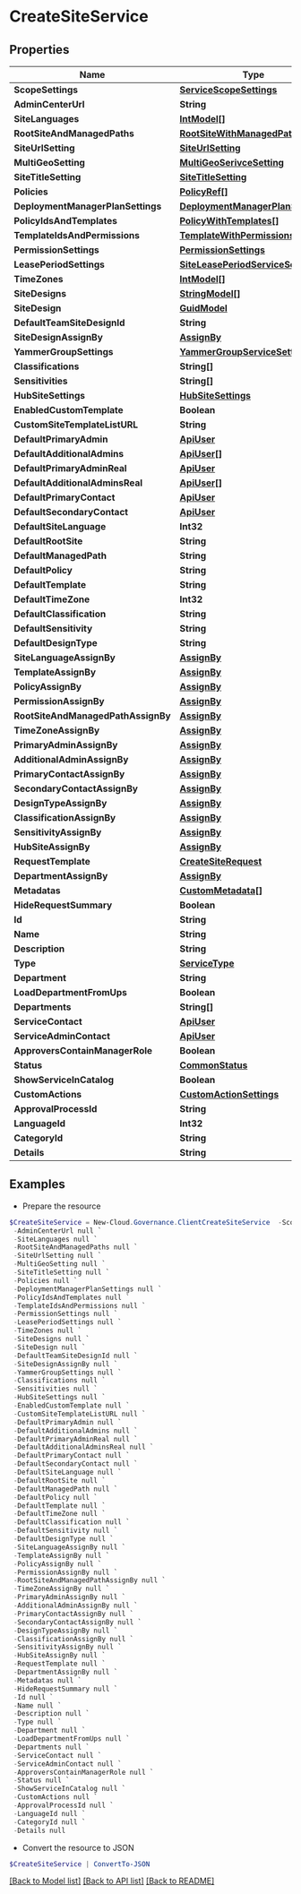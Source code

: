 # CreateSiteService
## Properties

Name | Type | Description | Notes
------------ | ------------- | ------------- | -------------
**ScopeSettings** | [**ServiceScopeSettings**](ServiceScopeSettings.md) |  | [optional] 
**AdminCenterUrl** | **String** |  | [optional] 
**SiteLanguages** | [**IntModel[]**](IntModel.md) |  | [optional] 
**RootSiteAndManagedPaths** | [**RootSiteWithManagedPaths[]**](RootSiteWithManagedPaths.md) |  | [optional] 
**SiteUrlSetting** | [**SiteUrlSetting**](SiteUrlSetting.md) |  | [optional] 
**MultiGeoSetting** | [**MultiGeoSerivceSetting**](MultiGeoSerivceSetting.md) |  | [optional] 
**SiteTitleSetting** | [**SiteTitleSetting**](SiteTitleSetting.md) |  | [optional] 
**Policies** | [**PolicyRef[]**](PolicyRef.md) |  | [optional] 
**DeploymentManagerPlanSettings** | [**DeploymentManagerPlanSettings**](DeploymentManagerPlanSettings.md) |  | [optional] 
**PolicyIdsAndTemplates** | [**PolicyWithTemplates[]**](PolicyWithTemplates.md) |  | [optional] 
**TemplateIdsAndPermissions** | [**TemplateWithPermissions[]**](TemplateWithPermissions.md) |  | [optional] 
**PermissionSettings** | [**PermissionSettings**](PermissionSettings.md) |  | [optional] 
**LeasePeriodSettings** | [**SiteLeasePeriodServiceSettings**](SiteLeasePeriodServiceSettings.md) |  | [optional] 
**TimeZones** | [**IntModel[]**](IntModel.md) |  | [optional] 
**SiteDesigns** | [**StringModel[]**](StringModel.md) |  | [optional] 
**SiteDesign** | [**GuidModel**](GuidModel.md) |  | [optional] 
**DefaultTeamSiteDesignId** | **String** |  | [optional] 
**SiteDesignAssignBy** | [**AssignBy**](AssignBy.md) |  | [optional] 
**YammerGroupSettings** | [**YammerGroupServiceSettings**](YammerGroupServiceSettings.md) |  | [optional] 
**Classifications** | **String[]** |  | [optional] 
**Sensitivities** | **String[]** |  | [optional] 
**HubSiteSettings** | [**HubSiteSettings**](HubSiteSettings.md) |  | [optional] 
**EnabledCustomTemplate** | **Boolean** |  | [optional] 
**CustomSiteTemplateListURL** | **String** |  | [optional] 
**DefaultPrimaryAdmin** | [**ApiUser**](ApiUser.md) |  | [optional] 
**DefaultAdditionalAdmins** | [**ApiUser[]**](ApiUser.md) |  | [optional] 
**DefaultPrimaryAdminReal** | [**ApiUser**](ApiUser.md) |  | [optional] 
**DefaultAdditionalAdminsReal** | [**ApiUser[]**](ApiUser.md) |  | [optional] 
**DefaultPrimaryContact** | [**ApiUser**](ApiUser.md) |  | [optional] 
**DefaultSecondaryContact** | [**ApiUser**](ApiUser.md) |  | [optional] 
**DefaultSiteLanguage** | **Int32** |  | [optional] 
**DefaultRootSite** | **String** |  | [optional] 
**DefaultManagedPath** | **String** |  | [optional] 
**DefaultPolicy** | **String** |  | [optional] 
**DefaultTemplate** | **String** |  | [optional] 
**DefaultTimeZone** | **Int32** |  | [optional] 
**DefaultClassification** | **String** |  | [optional] 
**DefaultSensitivity** | **String** |  | [optional] 
**DefaultDesignType** | **String** |  | [optional] 
**SiteLanguageAssignBy** | [**AssignBy**](AssignBy.md) |  | [optional] 
**TemplateAssignBy** | [**AssignBy**](AssignBy.md) |  | [optional] 
**PolicyAssignBy** | [**AssignBy**](AssignBy.md) |  | [optional] 
**PermissionAssignBy** | [**AssignBy**](AssignBy.md) |  | [optional] 
**RootSiteAndManagedPathAssignBy** | [**AssignBy**](AssignBy.md) |  | [optional] 
**TimeZoneAssignBy** | [**AssignBy**](AssignBy.md) |  | [optional] 
**PrimaryAdminAssignBy** | [**AssignBy**](AssignBy.md) |  | [optional] 
**AdditionalAdminAssignBy** | [**AssignBy**](AssignBy.md) |  | [optional] 
**PrimaryContactAssignBy** | [**AssignBy**](AssignBy.md) |  | [optional] 
**SecondaryContactAssignBy** | [**AssignBy**](AssignBy.md) |  | [optional] 
**DesignTypeAssignBy** | [**AssignBy**](AssignBy.md) |  | [optional] 
**ClassificationAssignBy** | [**AssignBy**](AssignBy.md) |  | [optional] 
**SensitivityAssignBy** | [**AssignBy**](AssignBy.md) |  | [optional] 
**HubSiteAssignBy** | [**AssignBy**](AssignBy.md) |  | [optional] 
**RequestTemplate** | [**CreateSiteRequest**](CreateSiteRequest.md) |  | [optional] 
**DepartmentAssignBy** | [**AssignBy**](AssignBy.md) |  | [optional] 
**Metadatas** | [**CustomMetadata[]**](CustomMetadata.md) |  | [optional] 
**HideRequestSummary** | **Boolean** |  | [optional] 
**Id** | **String** |  | [optional] 
**Name** | **String** |  | [optional] 
**Description** | **String** |  | [optional] 
**Type** | [**ServiceType**](ServiceType.md) |  | [optional] 
**Department** | **String** |  | [optional] 
**LoadDepartmentFromUps** | **Boolean** |  | [optional] 
**Departments** | **String[]** |  | [optional] 
**ServiceContact** | [**ApiUser**](ApiUser.md) |  | [optional] 
**ServiceAdminContact** | [**ApiUser**](ApiUser.md) |  | [optional] 
**ApproversContainManagerRole** | **Boolean** |  | [optional] 
**Status** | [**CommonStatus**](CommonStatus.md) |  | [optional] 
**ShowServiceInCatalog** | **Boolean** |  | [optional] 
**CustomActions** | [**CustomActionSettings**](CustomActionSettings.md) |  | [optional] 
**ApprovalProcessId** | **String** |  | [optional] 
**LanguageId** | **Int32** |  | [optional] 
**CategoryId** | **String** |  | [optional] 
**Details** | **String** |  | [optional] 

## Examples

- Prepare the resource
```powershell
$CreateSiteService = New-Cloud.Governance.ClientCreateSiteService  -ScopeSettings null `
 -AdminCenterUrl null `
 -SiteLanguages null `
 -RootSiteAndManagedPaths null `
 -SiteUrlSetting null `
 -MultiGeoSetting null `
 -SiteTitleSetting null `
 -Policies null `
 -DeploymentManagerPlanSettings null `
 -PolicyIdsAndTemplates null `
 -TemplateIdsAndPermissions null `
 -PermissionSettings null `
 -LeasePeriodSettings null `
 -TimeZones null `
 -SiteDesigns null `
 -SiteDesign null `
 -DefaultTeamSiteDesignId null `
 -SiteDesignAssignBy null `
 -YammerGroupSettings null `
 -Classifications null `
 -Sensitivities null `
 -HubSiteSettings null `
 -EnabledCustomTemplate null `
 -CustomSiteTemplateListURL null `
 -DefaultPrimaryAdmin null `
 -DefaultAdditionalAdmins null `
 -DefaultPrimaryAdminReal null `
 -DefaultAdditionalAdminsReal null `
 -DefaultPrimaryContact null `
 -DefaultSecondaryContact null `
 -DefaultSiteLanguage null `
 -DefaultRootSite null `
 -DefaultManagedPath null `
 -DefaultPolicy null `
 -DefaultTemplate null `
 -DefaultTimeZone null `
 -DefaultClassification null `
 -DefaultSensitivity null `
 -DefaultDesignType null `
 -SiteLanguageAssignBy null `
 -TemplateAssignBy null `
 -PolicyAssignBy null `
 -PermissionAssignBy null `
 -RootSiteAndManagedPathAssignBy null `
 -TimeZoneAssignBy null `
 -PrimaryAdminAssignBy null `
 -AdditionalAdminAssignBy null `
 -PrimaryContactAssignBy null `
 -SecondaryContactAssignBy null `
 -DesignTypeAssignBy null `
 -ClassificationAssignBy null `
 -SensitivityAssignBy null `
 -HubSiteAssignBy null `
 -RequestTemplate null `
 -DepartmentAssignBy null `
 -Metadatas null `
 -HideRequestSummary null `
 -Id null `
 -Name null `
 -Description null `
 -Type null `
 -Department null `
 -LoadDepartmentFromUps null `
 -Departments null `
 -ServiceContact null `
 -ServiceAdminContact null `
 -ApproversContainManagerRole null `
 -Status null `
 -ShowServiceInCatalog null `
 -CustomActions null `
 -ApprovalProcessId null `
 -LanguageId null `
 -CategoryId null `
 -Details null
```

- Convert the resource to JSON
```powershell
$CreateSiteService | ConvertTo-JSON
```

[[Back to Model list]](../README.md#documentation-for-models) [[Back to API list]](../README.md#documentation-for-api-endpoints) [[Back to README]](../README.md)

